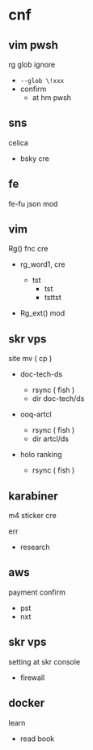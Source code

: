 
# cnf


## vim  pwsh

rg glob ignore
- `--glob \!xxx`
- confirm
  - at hm pwsh


## sns

celica
- bsky cre


## fe

fe-fu json mod


## vim

Rg() fnc cre

- rg_word1, cre
  - tst
    - tst
    - tsttst

- Rg_ext() mod


## skr vps

site mv ( cp )
- doc-tech-ds
  - rsync ( fish )
  - dir doc-tech/ds

- ooq-artcl
  - rsync ( fish )
  - dir artcl/ds

- holo ranking
  - rsync ( fish )


## karabiner

m4 sticker cre


err
- research


## aws

payment confirm
- pst
- nxt


## skr vps

setting at skr console
- firewall


## docker

learn
- read book



